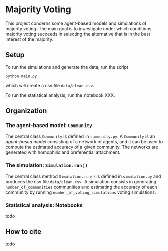 # Majority Voting
This project concerns some agent-based models and simulations of majority voting. The 
main goal is to investigate under which conditions majority voting succeeds in 
selecting the alternative that is in the best interest of the majority. 

## Setup
To run the simulations and generate the data, run the script

```commandline
python main.py
```

which will create a csv file `data/clean.csv`.

To run the statistical analysis, run the notebook XXX. 

## Organization

### The agent-based model: `Community`
The central class `Community` is defined in `community.py`. A `Community` is an 
*agent-based model* consisting of a network of agents, and it can be used to compute 
the estimated accuracy of a given 
community. The networks are generated with homophilic and preferential attachment. 

### The simulation: `Simulation.run()`
The central class method `Simulation.run()` is defined in `simulation.py` and 
produces the csv file `data/clean.csv`. A simulation consists in generating 
`number_of_communities` communities and estimating the accuracy of each community by 
running `number_of_voting_simulations` voting simulations.  

### Statistical analysis: Notebooks
todo

## How to cite
todo
